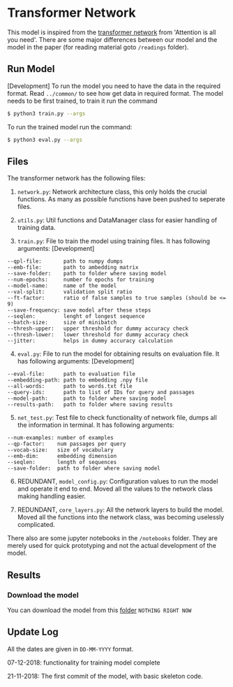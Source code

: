 # Transformer Network

This model is inspired from the [transformer network](https://arxiv.org/abs/1706.03762) from 'Attention is all you need'. There are some major differences between our model and the model in the paper (for reading material goto `/readings` folder).

## Run Model

\[Development\] To run the model you need to have the data in the required format. Read `../common/` to see how get data in required format. The model needs to be first trained, to train it run the command

```bash
$ python3 train.py --args
```

To run the trained model run the command:

```bash
$ python3 eval.py --args
```

## Files

The transformer network has the following files:

1. `network.py`: Network architecture class, this only holds the crucial functions. As many as possible functions have been pushed to seperate files.

2. `utils.py`: Util functions and DataManager class for easier handling of training data.

3. `train.py`: File to train the model using training files. It has following arguments: [Development]

```
--qpl-file:       path to numpy dumps
--emb-file:       path to ambedding matrix
--save-folder:    path to folder where saving model
--num-epochs:     number fo epochs for training
--model-name:     name of the model
--val-split:      validation split ratio
--ft-factor:      ratio of false samples to true samples (should be <= 9)
--save-frequency: save model after these steps
--seqlen:         lenght of longest sequence
--batch-size:     size of minibatch
--thresh-upper:   upper threshold for dummy accuracy check
--thresh-lower:   lower threshold for dummy accuracy check
--jitter:         helps in dummy accuracy calculation
```

4. `eval.py`: File to run the model for obtaining results on evaluation file. It has following arguments: [Development]

```
--eval-file:      path to evaluation file
--embedding-path: path to embedding .npy file
--all-words:      path to words.txt file
--query-ids:      path to list of IDs for query and passages
--model-path:     path to folder where saving model
--results-path:   path to folder where saving results
```

5. `net_test.py`: Test file to check functionality of network file, dumps all the information in terminal. It has following arguments:

```
--num-examples: number of examples
--qp-factor:    num passages per query
--vocab-size:   size of vocabulary
--emb-dim:      embedding dimension
--seqlen:       length of sequences
--save-folder:  path to folder where saving model
```

6. REDUNDANT, `model_config.py`: Configuration values to run the model and operate it end to end. Moved all the values to the network class making handling easier.

7. REDUNDANT, `core_layers.py`: All the network layers to build the model. Moved all the functions into the network class, was becoming uselessly complicated.

There also are some jupyter notebooks in the `/notebooks` folder. They are merely used for quick prototyping and not the actual development of the model.

## Results

### Download the model

You can download the model from this [folder]() `NOTHING RIGHT NOW`

## Update Log

All the dates are given in `DD-MM-YYYY` format.

07-12-2018: functionality for training model complete

21-11-2018: The first commit of the model, with basic skeleton code.